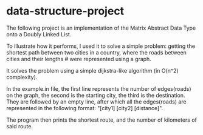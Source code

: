 # data-structure-project

 The following project is an implementation of the Matrix Abstract Data Type onto a Doubly Linked List.
 
 To illustrate how it performs, I used it to solve a simple problem: getting the shortest path between two cities in a country, where the roads between cities and their lengths  # were represented using a graph. 
 
 It solves the problem using a simple dijkstra-like algorithm (in O(n^2) complexity).
 
 In the example.in file, the first line represents the number of edges(roads) on the graph, the second is the starting city, the third is the destination. They are followed by an   empty line, after which all the edges(roads) are represented in the following format: "[city1] [city2] [distance]".
 
 The program then prints the shortest route, and the number of kilometers of said route.
